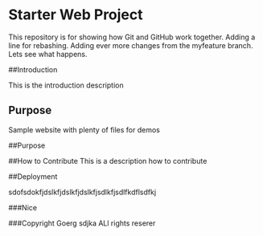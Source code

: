 # Starter Web Project

This repository is for showing how Git and GitHub work together. Adding a line for rebashing. 
Adding ever more changes from the myfeature branch. Lets see what happens. 

##Introduction

This is the introduction description

## Purpose

Sample website with plenty of files for demos

##Purpose

##How to Contribute
This is a description how to contribute


##Deployment

sdofsdokfjdslkfjdslkfjdslkfjsdlkfjsdlfkdflsdfkj

###Nice

###Copyright 
Goerg sdjka 
ALl rights reserer